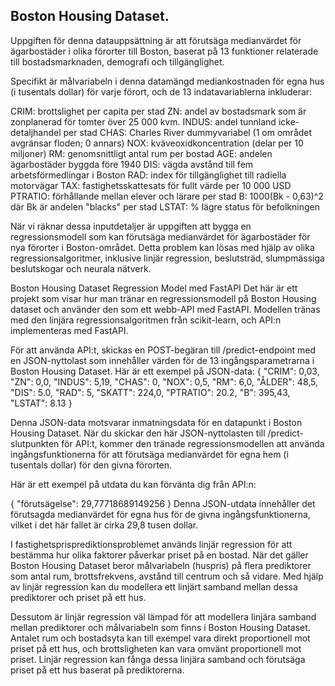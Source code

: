 ## Boston Housing Dataset. 
Uppgiften för denna datauppsättning är att förutsäga medianvärdet för ägarbostäder i olika förorter till Boston, 
baserat på 13 funktioner relaterade till bostadsmarknaden, demografi och tillgänglighet. 

Specifikt är målvariabeln i denna datamängd mediankostnaden för egna hus (i tusentals dollar) för varje förort, 
och de 13 indatavariablerna inkluderar:

CRIM: brottslighet per capita per stad
ZN: andel av bostadsmark som är zonplanerad för tomter över 25 000 kvm.
INDUS: andel tunnland icke-detaljhandel per stad
CHAS: Charles River dummyvariabel (1 om området avgränsar floden; 0 annars)
NOX: kväveoxidkoncentration (delar per 10 miljoner)
RM: genomsnittligt antal rum per bostad
AGE: andelen ägarbostäder byggda före 1940
DIS: vägda avstånd till fem arbetsförmedlingar i Boston
RAD: index för tillgänglighet till radiella motorvägar
TAX: fastighetsskattesats för fullt värde per 10 000 USD
PTRATIO: förhållande mellan elever och lärare per stad
B: 1000(Bk - 0,63)^2 där Bk är andelen "blacks" per stad
LSTAT: % lägre status för befolkningen 

När vi räknar dessa inputdetaljer  är uppgiften att bygga en regressionsmodell som kan förutsäga medianvärdet 
för ägarbostäder för nya förorter i Boston-området. Detta problem kan lösas med hjälp av olika regressionsalgoritmer, 
inklusive linjär regression, beslutsträd, slumpmässiga beslutskogar och neurala nätverk. 

Boston Housing Dataset Regression Model med FastAPI
Det här är ett projekt som visar hur man tränar en regressionsmodell på Boston Housing dataset och använder den 
som ett webb-API med FastAPI. Modellen tränas med den linjära regressionsalgoritmen från scikit-learn, 
och API:n implementeras med FastAPI. 

För att använda API:t, skickas en POST-begäran till /predict-endpoint med en JSON-nyttolast som innehåller 
värden för de 13 ingångsparametrarna i Boston Housing Dataset. Här är ett exempel på JSON-data:
{
     "CRIM": 0,03,
     "ZN": 0,0,
     "INDUS": 5,19,
     "CHAS": 0,
     "NOX": 0,5,
     "RM": 6,0,
     "ÅLDER": 48,5,
     "DIS": 5.0,
     "RAD": 5,
     "SKATT": 224,0,
     "PTRATIO": 20.2,
     "B": 395,43,
     "LSTAT": 8.13
}

Denna JSON-data motsvarar inmatningsdata för en datapunkt i Boston Housing Dataset. När du skickar den här 
JSON-nyttolasten till /predict-slutpunkten för API:t, kommer den tränade regressionsmodellen att använda 
ingångsfunktionerna för att förutsäga medianvärdet för egna hem (i tusentals dollar) för den givna förorten. 

Här är ett exempel på utdata du kan förvänta dig från API:n:

{
     "förutsägelse": 29,77718689149256
}
Denna JSON-utdata innehåller det förutsagda medianvärdet för egna hus för de givna ingångsfunktionerna, vilket i 
det här fallet är cirka 29,8 tusen dollar. 

I fastighetsprisprediktionsproblemet används linjär regression för att bestämma hur olika faktorer påverkar priset 
på en bostad.
När det gäller Boston Housing Dataset beror målvariabeln (huspris) på flera prediktorer som antal rum, brottsfrekvens, 
avstånd till centrum och så vidare. Med hjälp av linjär regression kan du modellera ett linjärt samband mellan dessa 
prediktorer och priset på ett hus.

Dessutom är linjär regression väl lämpad för att modellera linjära samband mellan prediktorer och målvariabeln som 
finns i Boston Housing Dataset. Antalet rum och bostadsyta kan till exempel vara direkt proportionell mot priset 
på ett hus, och brottsligheten kan vara omvänt proportionell mot priset. Linjär regression kan fånga dessa linjära 
samband och förutsäga priset på ett hus baserat på prediktorerna.